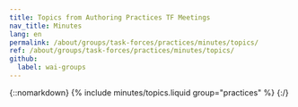 ```yaml
---
title: Topics from Authoring Practices TF Meetings
nav_title: Minutes
lang: en
permalink: /about/groups/task-forces/practices/minutes/topics/
ref: /about/groups/task-forces/practices/minutes/topics/
github:
  label: wai-groups
---
```


{::nomarkdown}
{% include minutes/topics.liquid group="practices" %}
{:/}